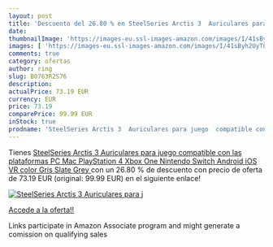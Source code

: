 ```yaml
---
layout: post
title: 'Descuento del 26.80 % en SteelSeries Arctis 3  Auriculares para j'
date: 
thumbnailImage: 'https://images-eu.ssl-images-amazon.com/images/I/41sByh2UyTL._SL200_.jpg'
images: [ 'https://images-eu.ssl-images-amazon.com/images/I/41sByh2UyTL._SL200_.jpg' ]
comments: true
category: ofertas
author: ring
slug: B0763R2S76
description:
actualPrice: 73.19 EUR
currency: EUR
price: 73.19
comparePrice: 99.99 EUR
inStock: true
prodname: 'SteelSeries Arctis 3  Auriculares para juego  compatible con las plataformas PC  Mac  PlayStation 4  Xbox One  Nintendo Switch  Android  iOS  VR  color Gris  Slate Grey '
---
```


Tienes [SteelSeries Arctis 3  Auriculares para juego  compatible con las plataformas PC  Mac  PlayStation 4  Xbox One  Nintendo Switch  Android  iOS  VR  color Gris  Slate Grey ](https://www.amazon.es/dp/B0763R2S76/?tag=tolees-21) con un 26.80 % de descuento con precio de oferta de 73.19 EUR (original: 99.99 EUR) en el siguiente enlace!

[![SteelSeries Arctis 3  Auriculares para j](https://images-eu.ssl-images-amazon.com/images/I/41sByh2UyTL._SL200_.jpg)](https://www.amazon.es/dp/B0763R2S76/?tag=tolees-21)

[Accede a la oferta!!](https://www.amazon.es/dp/B0763R2S76/?tag=tolees-21)

Links participate in Amazon Associate program and might generate a comission on qualifying sales


